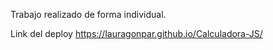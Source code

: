 Trabajo realizado de forma individual.

Link del deploy 
https://lauragonpar.github.io/Calculadora-JS/
